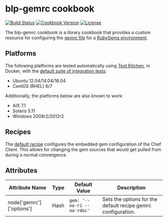 # blp-gemrc cookbook

[![Build Status](https://img.shields.io/travis/bloomberg-cookbooks/gemrc.svg)](https://travis-ci.org/bloomberg-cookbooks/gemrc)
[![Cookbook Version](https://img.shields.io/cookbook/v/blp-gemrc.svg)](https://supermarket.chef.io/cookbooks/blp-gemrc)
[![License](https://img.shields.io/github/license/bloomberg-cookbooks/gemrc.svg?maxAge=2592000)](http://www.apache.org/licenses/LICENSE-2.0)

The blp-gemrc cookbook is a library cookbook that provides a custom
resource for configuring the [gemrc file][0] for
a [RubyGems environment][1].

## Platforms

The following platforms are tested automatically
using [Test Kitchen][0], in Docker, with
the [default suite of integration tests][2]:

- Ubuntu 12.04/14.04/16.04
- CentOS (RHEL) 6/7

Additionally, the platforms below are also known to work:

- AIX 7.1
- Solaris 5.11
- Windows 2008r2/2012r2

## Recipes

The [default recipe][4] configures the embedded gem configuration of
the Chef Client. This allows for changing the gem sources that would
get pulled from during a normal convergence.

## Attributes

| Attribute Name | Type | Default Value | Description |
| -------------- | ---- | ------------- | ----------- |
| node['gemrc']['options'] | Hash | `gem: '--no-ri --no-rdoc'` | Sets the options for the default recipe gemrc configuration. |

[0]: https://docs.ruby-lang.org/en/2.1.0/Gem/ConfigFile.html
[1]: https://rubygems.org/
[2]: https://github.com/bloomberg-cookbooks/gemrc/blob/master/test/integration/default/default_spec.rb
[3]: https://github.com/chef/omnibus
[4]: https://github.com/bloomberg-cookbooks/gemrc/blob/master/recipes/default.rb
